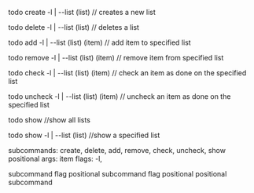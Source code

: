 todo create -l | --list (list) // creates a new list 
 
todo delete -l | --list (list) // deletes a list
 
todo add -l | --list (list) (item) // add item to specified list
 
todo remove -l | --list (list) (item) // remove item from specified list

todo check -l | --list (list) (item) // check an item as done on the specified list

todo uncheck -l | --list (list) (item) // uncheck an item as done on the specified list

todo show  //show all lists

todo show -l | --list (list) //show a specified list
 
subcommands: create, delete, add, remove, check, uncheck, show
positional args: item
flags: -l, 

subcommand flag positional
subcommand flag positional positional
subcommand
